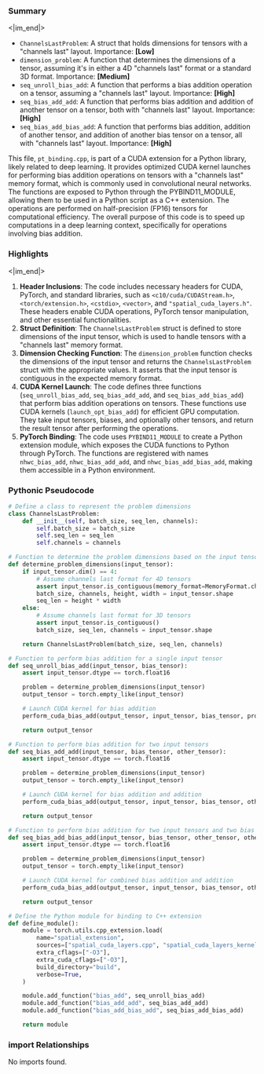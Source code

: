 

### Summary

<|im_end|>

* `ChannelsLastProblem`: A struct that holds dimensions for tensors with a "channels last" layout. Importance: **[Low]**
* `dimension_problem`: A function that determines the dimensions of a tensor, assuming it's in either a 4D "channels last" format or a standard 3D format. Importance: **[Medium]**
* `seq_unroll_bias_add`: A function that performs a bias addition operation on a tensor, assuming a "channels last" layout. Importance: **[High]**
* `seq_bias_add_add`: A function that performs bias addition and addition of another tensor on a tensor, both with "channels last" layout. Importance: **[High]**
* `seq_bias_add_bias_add`: A function that performs bias addition, addition of another tensor, and addition of another bias tensor on a tensor, all with "channels last" layout. Importance: **[High]** 

This file, `pt_binding.cpp`, is part of a CUDA extension for a Python library, likely related to deep learning. It provides optimized CUDA kernel launches for performing bias addition operations on tensors with a "channels last" memory format, which is commonly used in convolutional neural networks. The functions are exposed to Python through the PYBIND11_MODULE, allowing them to be used in a Python script as a C++ extension. The operations are performed on half-precision (FP16) tensors for computational efficiency. The overall purpose of this code is to speed up computations in a deep learning context, specifically for operations involving bias addition.

### Highlights

<|im_end|>

1. **Header Inclusions**: The code includes necessary headers for CUDA, PyTorch, and standard libraries, such as `<c10/cuda/CUDAStream.h>`, `<torch/extension.h>`, `<cstdio>`, `<vector>`, and `"spatial_cuda_layers.h"`. These headers enable CUDA operations, PyTorch tensor manipulation, and other essential functionalities.
2. **Struct Definition**: The `ChannelsLastProblem` struct is defined to store dimensions of the input tensor, which is used to handle tensors with a "channels last" memory format.
3. **Dimension Checking Function**: The `dimension_problem` function checks the dimensions of the input tensor and returns the `ChannelsLastProblem` struct with the appropriate values. It asserts that the input tensor is contiguous in the expected memory format.
4. **CUDA Kernel Launch**: The code defines three functions (`seq_unroll_bias_add`, `seq_bias_add_add`, and `seq_bias_add_bias_add`) that perform bias addition operations on tensors. These functions use CUDA kernels (`launch_opt_bias_add`) for efficient GPU computation. They take input tensors, biases, and optionally other tensors, and return the result tensor after performing the operations.
5. **PyTorch Binding**: The code uses `PYBIND11_MODULE` to create a Python extension module, which exposes the CUDA functions to Python through PyTorch. The functions are registered with names `nhwc_bias_add`, `nhwc_bias_add_add`, and `nhwc_bias_add_bias_add`, making them accessible in a Python environment.

### Pythonic Pseudocode

```python
# Define a class to represent the problem dimensions
class ChannelsLastProblem:
    def __init__(self, batch_size, seq_len, channels):
        self.batch_size = batch_size
        self.seq_len = seq_len
        self.channels = channels

# Function to determine the problem dimensions based on the input tensor
def determine_problem_dimensions(input_tensor):
    if input_tensor.dim() == 4:
        # Assume channels last format for 4D tensors
        assert input_tensor.is_contiguous(memory_format=MemoryFormat.channels_last)
        batch_size, channels, height, width = input_tensor.shape
        seq_len = height * width
    else:
        # Assume channels last format for 3D tensors
        assert input_tensor.is_contiguous()
        batch_size, seq_len, channels = input_tensor.shape

    return ChannelsLastProblem(batch_size, seq_len, channels)

# Function to perform bias addition for a single input tensor
def seq_unroll_bias_add(input_tensor, bias_tensor):
    assert input_tensor.dtype == torch.float16

    problem = determine_problem_dimensions(input_tensor)
    output_tensor = torch.empty_like(input_tensor)

    # Launch CUDA kernel for bias addition
    perform_cuda_bias_add(output_tensor, input_tensor, bias_tensor, problem)

    return output_tensor

# Function to perform bias addition for two input tensors
def seq_bias_add_add(input_tensor, bias_tensor, other_tensor):
    assert input_tensor.dtype == torch.float16

    problem = determine_problem_dimensions(input_tensor)
    output_tensor = torch.empty_like(input_tensor)

    # Launch CUDA kernel for bias addition and addition
    perform_cuda_bias_add(output_tensor, input_tensor, bias_tensor, other_tensor, problem)

    return output_tensor

# Function to perform bias addition for two input tensors and two bias tensors
def seq_bias_add_bias_add(input_tensor, bias_tensor, other_tensor, other_bias_tensor):
    assert input_tensor.dtype == torch.float16

    problem = determine_problem_dimensions(input_tensor)
    output_tensor = torch.empty_like(input_tensor)

    # Launch CUDA kernel for combined bias addition and addition
    perform_cuda_bias_add(output_tensor, input_tensor, bias_tensor, other_tensor, other_bias_tensor, problem)

    return output_tensor

# Define the Python module for binding to C++ extension
def define_module():
    module = torch.utils.cpp_extension.load(
        name="spatial_extension",
        sources=["spatial_cuda_layers.cpp", "spatial_cuda_layers_kernel.cu"],
        extra_cflags=["-O3"],
        extra_cuda_cflags=["-O3"],
        build_directory="build",
        verbose=True,
    )

    module.add_function("bias_add", seq_unroll_bias_add)
    module.add_function("bias_add_add", seq_bias_add_add)
    module.add_function("bias_add_bias_add", seq_bias_add_bias_add)

    return module
```


### import Relationships

No imports found.